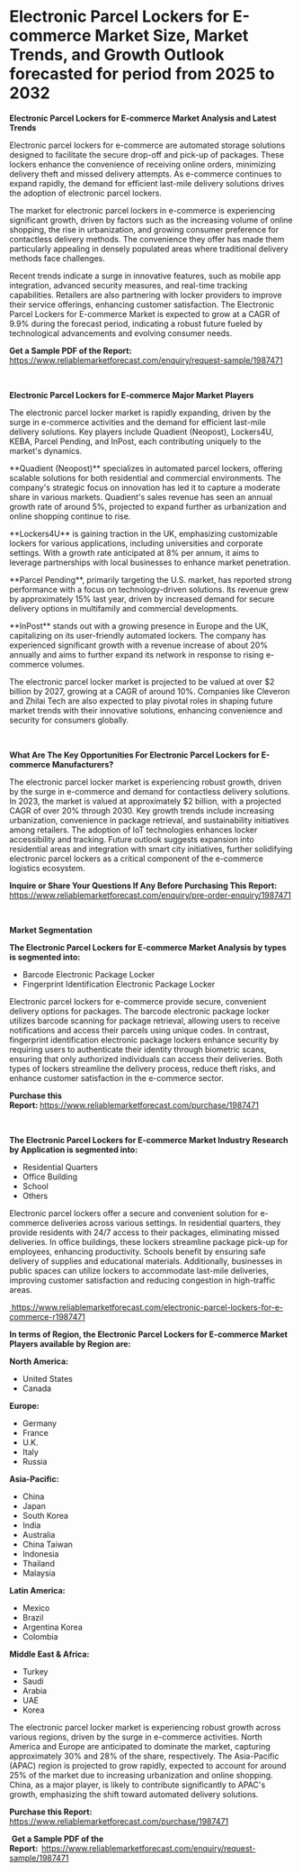 <p><h1>Electronic Parcel Lockers for E-commerce Market Size, Market Trends, and Growth Outlook forecasted for period from 2025 to 2032</h1></p><p><strong>Electronic Parcel Lockers for E-commerce Market Analysis and Latest Trends</strong></p>
<p><p>Electronic parcel lockers for e-commerce are automated storage solutions designed to facilitate the secure drop-off and pick-up of packages. These lockers enhance the convenience of receiving online orders, minimizing delivery theft and missed delivery attempts. As e-commerce continues to expand rapidly, the demand for efficient last-mile delivery solutions drives the adoption of electronic parcel lockers.</p><p>The market for electronic parcel lockers in e-commerce is experiencing significant growth, driven by factors such as the increasing volume of online shopping, the rise in urbanization, and growing consumer preference for contactless delivery methods. The convenience they offer has made them particularly appealing in densely populated areas where traditional delivery methods face challenges.</p><p>Recent trends indicate a surge in innovative features, such as mobile app integration, advanced security measures, and real-time tracking capabilities. Retailers are also partnering with locker providers to improve their service offerings, enhancing customer satisfaction. The Electronic Parcel Lockers for E-commerce Market is expected to grow at a CAGR of 9.9% during the forecast period, indicating a robust future fueled by technological advancements and evolving consumer needs.</p></p>
<p><strong>Get a Sample PDF of the Report:&nbsp;</strong> <a href="https://www.reliablemarketforecast.com/enquiry/request-sample/1987471?utm_campaign=3137&utm_medium=2&utm_source=Github&utm_content=ia&utm_term=16042025&utm_id=electronic-parcel-lockers-for-e-commerce">https://www.reliablemarketforecast.com/enquiry/request-sample/1987471</a></p>
<p>&nbsp;</p>
<p><strong>Electronic Parcel Lockers for E-commerce Major Market Players</strong></p>
<p><p>The electronic parcel locker market is rapidly expanding, driven by the surge in e-commerce activities and the demand for efficient last-mile delivery solutions. Key players include Quadient (Neopost), Lockers4U, KEBA, Parcel Pending, and InPost, each contributing uniquely to the market's dynamics.</p><p>**Quadient (Neopost)** specializes in automated parcel lockers, offering scalable solutions for both residential and commercial environments. The company's strategic focus on innovation has led it to capture a moderate share in various markets. Quadient's sales revenue has seen an annual growth rate of around 5%, projected to expand further as urbanization and online shopping continue to rise.</p><p>**Lockers4U** is gaining traction in the UK, emphasizing customizable lockers for various applications, including universities and corporate settings. With a growth rate anticipated at 8% per annum, it aims to leverage partnerships with local businesses to enhance market penetration.</p><p>**Parcel Pending**, primarily targeting the U.S. market, has reported strong performance with a focus on technology-driven solutions. Its revenue grew by approximately 15% last year, driven by increased demand for secure delivery options in multifamily and commercial developments.</p><p>**InPost** stands out with a growing presence in Europe and the UK, capitalizing on its user-friendly automated lockers. The company has experienced significant growth with a revenue increase of about 20% annually and aims to further expand its network in response to rising e-commerce volumes.</p><p>The electronic parcel locker market is projected to be valued at over $2 billion by 2027, growing at a CAGR of around 10%. Companies like Cleveron and Zhilai Tech are also expected to play pivotal roles in shaping future market trends with their innovative solutions, enhancing convenience and security for consumers globally.</p></p>
<p>&nbsp;</p>
<p><strong>What Are The Key Opportunities For Electronic Parcel Lockers for E-commerce Manufacturers?</strong></p>
<p><p>The electronic parcel locker market is experiencing robust growth, driven by the surge in e-commerce and demand for contactless delivery solutions. In 2023, the market is valued at approximately $2 billion, with a projected CAGR of over 20% through 2030. Key growth trends include increasing urbanization, convenience in package retrieval, and sustainability initiatives among retailers. The adoption of IoT technologies enhances locker accessibility and tracking. Future outlook suggests expansion into residential areas and integration with smart city initiatives, further solidifying electronic parcel lockers as a critical component of the e-commerce logistics ecosystem.</p></p>
<p><strong>Inquire or Share Your Questions If Any Before Purchasing This Report:</strong> <a href="https://www.reliablemarketforecast.com/enquiry/pre-order-enquiry/1987471?utm_campaign=3137&utm_medium=2&utm_source=Github&utm_content=ia&utm_term=16042025&utm_id=electronic-parcel-lockers-for-e-commerce">https://www.reliablemarketforecast.com/enquiry/pre-order-enquiry/1987471</a></p>
<p>&nbsp;</p>
<p><strong>Market Segmentation</strong></p>
<p><strong>The Electronic Parcel Lockers for E-commerce Market Analysis by types is segmented into:</strong></p>
<p><ul><li>Barcode Electronic Package Locker</li><li>Fingerprint Identification Electronic Package Locker</li></ul></p>
<p><p>Electronic parcel lockers for e-commerce provide secure, convenient delivery options for packages. The barcode electronic package locker utilizes barcode scanning for package retrieval, allowing users to receive notifications and access their parcels using unique codes. In contrast, fingerprint identification electronic package lockers enhance security by requiring users to authenticate their identity through biometric scans, ensuring that only authorized individuals can access their deliveries. Both types of lockers streamline the delivery process, reduce theft risks, and enhance customer satisfaction in the e-commerce sector.</p></p>
<p><strong>Purchase this Report:&nbsp;</strong><a href="https://www.reliablemarketforecast.com/purchase/1987471?utm_campaign=3137&utm_medium=2&utm_source=Github&utm_content=ia&utm_term=16042025&utm_id=electronic-parcel-lockers-for-e-commerce">https://www.reliablemarketforecast.com/purchase/1987471</a></p>
<p>&nbsp;</p>
<p><strong>The Electronic Parcel Lockers for E-commerce Market Industry Research by Application is segmented into:</strong></p>
<p><ul><li>Residential Quarters</li><li>Office Building</li><li>School</li><li>Others</li></ul></p>
<p><p>Electronic parcel lockers offer a secure and convenient solution for e-commerce deliveries across various settings. In residential quarters, they provide residents with 24/7 access to their packages, eliminating missed deliveries. In office buildings, these lockers streamline package pick-up for employees, enhancing productivity. Schools benefit by ensuring safe delivery of supplies and educational materials. Additionally, businesses in public spaces can utilize lockers to accommodate last-mile deliveries, improving customer satisfaction and reducing congestion in high-traffic areas.</p></p>
<p><a href="https://www.reliablemarketforecast.com/electronic-parcel-lockers-for-e-commerce-r1987471?utm_campaign=3137&utm_medium=2&utm_source=Github&utm_content=ia&utm_term=16042025&utm_id=electronic-parcel-lockers-for-e-commerce">&nbsp;https://www.reliablemarketforecast.com/electronic-parcel-lockers-for-e-commerce-r1987471</a></p>
<p><strong>In terms of Region, the Electronic Parcel Lockers for E-commerce Market Players available by Region are:</strong></p>
<p>
    <p> <strong> North America: </strong>
        <ul>
            <li>United States</li>
            <li>Canada</li>
        </ul>
        </p> 
    <p> <strong> Europe: </strong>
        <ul>
            <li>Germany</li>
            <li>France</li>
            <li>U.K.</li>
            <li>Italy</li>
            <li>Russia</li>
        </ul>
        </p> 
    <p> <strong> Asia-Pacific: </strong>
        <ul>
            <li>China</li>
            <li>Japan</li>
            <li>South Korea</li>
            <li>India</li>
            <li>Australia</li>
            <li>China Taiwan</li>
            <li>Indonesia</li>
            <li>Thailand</li>
            <li>Malaysia</li>
        </ul>
        </p> 
    <p> <strong> Latin America: </strong>
        <ul>
            <li>Mexico</li>
            <li>Brazil</li>
            <li>Argentina Korea</li>
            <li>Colombia</li>
        </ul>
        </p> 
    <p> <strong> Middle East & Africa: </strong>
        <ul>
            <li>Turkey</li>
            <li>Saudi</li>
            <li>Arabia</li>
            <li>UAE</li>
            <li>Korea</li>
        </ul>
    </p>
    </p>
<p><p>The electronic parcel locker market is experiencing robust growth across various regions, driven by the surge in e-commerce activities. North America and Europe are anticipated to dominate the market, capturing approximately 30% and 28% of the share, respectively. The Asia-Pacific (APAC) region is projected to grow rapidly, expected to account for around 25% of the market due to increasing urbanization and online shopping. China, as a major player, is likely to contribute significantly to APAC's growth, emphasizing the shift toward automated delivery solutions.</p></p>
<p><strong>Purchase this Report: </strong><a href="https://www.reliablemarketforecast.com/purchase/1987471?utm_campaign=3137&utm_medium=2&utm_source=Github&utm_content=ia&utm_term=16042025&utm_id=electronic-parcel-lockers-for-e-commerce">https://www.reliablemarketforecast.com/purchase/1987471</a></p>
<p>&nbsp;<strong>Get a Sample PDF of the Report:&nbsp;&nbsp;</strong><a href="https://www.reliablemarketforecast.com/enquiry/request-sample/1987471?utm_campaign=3137&utm_medium=2&utm_source=Github&utm_content=ia&utm_term=16042025&utm_id=electronic-parcel-lockers-for-e-commerce">https://www.reliablemarketforecast.com/enquiry/request-sample/1987471</a></p>
<p><strong></strong></p>
<p><p></p><p></p><p></p></p>